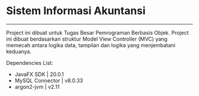 # Sistem Informasi Akuntansi
---

Project ini dibuat untuk Tugas Besar Pemrograman Berbasis Objek. Project ini dibuat berdasarkan struktur Model View Controller (MVC) yang memecah antara logika data, tampilan dan logika yang menjembatani keduanya.

Dependencies List:
- JavaFX SDK | 20.0.1
- MySQL Connector | v8.0.33
- argon2-jvm | v2.11